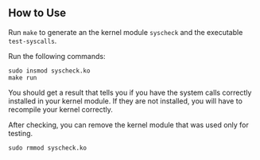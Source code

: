 ## How to Use

Run ```make``` to generate an the kernel module ```syscheck``` and the executable ```test-syscalls```.

Run the following commands:
```
sudo insmod syscheck.ko
make run
```
You should get a result that tells you if you have the system calls correctly installed in your kernel module. If they are not installed, you will have to recompile your kernel correctly.

After checking, you can remove the kernel module that was used only for testing.
```
sudo rmmod syscheck.ko
```
